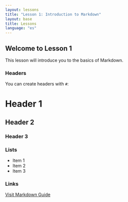 ```yaml
---
layout: lessons
title: "Lesson 1: Introduction to Markdown"
layout: base
title: Lessons
language: "es"
---
```


## Welcome to Lesson 1

This lesson will introduce you to the basics of Markdown.

### Headers

You can create headers with `#`:

# Header 1
## Header 2
### Header 3

### Lists

- Item 1
- Item 2
- Item 3

### Links

[Visit Markdown Guide](https://www.markdownguide.org/)
